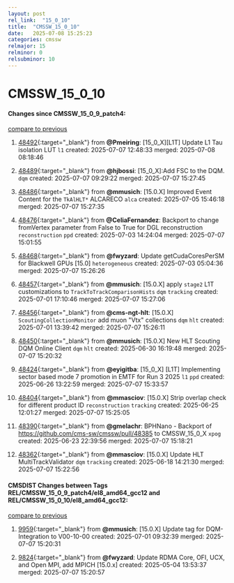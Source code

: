 ```yaml
---
layout: post
rel_link:  "15_0_10"
title:  "CMSSW_15_0_10"
date:   2025-07-08 15:25:23
categories: cmssw
relmajor: 15
relminor: 0
relsubminor: 10
---
```


# CMSSW_15_0_10
#### Changes since CMSSW_15_0_9_patch4:
[compare to previous](https://github.com/cms-sw/cmssw/compare/CMSSW_15_0_9_patch4...CMSSW_15_0_10)



1. [48492](http://github.com/cms-sw/cmssw/pull/48492){:target="_blank"}  from **@Pmeiring**: [15_0_X][L1T] Update L1 Tau isolation LUT `l1` created: 2025-07-07 12:48:33 merged: 2025-07-08 08:18:46

2. [48489](http://github.com/cms-sw/cmssw/pull/48489){:target="_blank"}  from **@hjbossi**: [15_0_X]:Add FSC to the DQM.  `dqm` created: 2025-07-07 09:29:22 merged: 2025-07-07 15:27:45

3. [48486](http://github.com/cms-sw/cmssw/pull/48486){:target="_blank"}  from **@mmusich**: [15.0.X] Improved Event Content for the `TkAlHLT*` ALCARECO `alca` created: 2025-07-05 15:46:18 merged: 2025-07-07 15:27:35

4. [48476](http://github.com/cms-sw/cmssw/pull/48476){:target="_blank"}  from **@CeliaFernandez**: Backport to change fromVertex parameter from False to True for DGL reconstruction `reconstruction` `ppd` created: 2025-07-03 14:24:04 merged: 2025-07-07 15:01:55

5. [48468](http://github.com/cms-sw/cmssw/pull/48468){:target="_blank"}  from **@fwyzard**: Update getCudaCoresPerSM for Blackwell GPUs [15.0] `heterogeneous` created: 2025-07-03 05:04:36 merged: 2025-07-07 15:26:26

6. [48457](http://github.com/cms-sw/cmssw/pull/48457){:target="_blank"}  from **@mmusich**: [15.0.X] apply `stage2` L1T customizations to `TrackToTrackComparisonHists` `dqm` `tracking` created: 2025-07-01 17:10:46 merged: 2025-07-07 15:27:06

7. [48456](http://github.com/cms-sw/cmssw/pull/48456){:target="_blank"}  from **@cms-ngt-hlt**: [15.0.X] `ScoutingCollectionMonitor` add muon "Vtx" collections `dqm` `hlt` created: 2025-07-01 13:39:42 merged: 2025-07-07 15:26:11

8. [48450](http://github.com/cms-sw/cmssw/pull/48450){:target="_blank"}  from **@mmusich**: [15.0.X] New HLT Scouting DQM Online Client `dqm` `hlt` created: 2025-06-30 16:19:48 merged: 2025-07-07 15:20:32

9. [48424](http://github.com/cms-sw/cmssw/pull/48424){:target="_blank"}  from **@eyigitba**: [15_0_X] [L1T] Implementing sector based mode 7 promotion in EMTF for Run 3 2025 `l1` `ppd` created: 2025-06-26 13:22:59 merged: 2025-07-07 15:33:57

10. [48404](http://github.com/cms-sw/cmssw/pull/48404){:target="_blank"}  from **@mmasciov**: [15.0.X] Strip overlap check for different product ID `reconstruction` `tracking` created: 2025-06-25 12:01:27 merged: 2025-07-07 15:25:05

11. [48390](http://github.com/cms-sw/cmssw/pull/48390){:target="_blank"}  from **@gmelachr**: BPHNano - Backport of https://github.com/cms-sw/cmssw/pull/48385 to CMSSW_15_0_X `xpog` created: 2025-06-23 22:39:56 merged: 2025-07-07 15:18:21

12. [48362](http://github.com/cms-sw/cmssw/pull/48362){:target="_blank"}  from **@mmasciov**: [15.0.X] Update HLT MultiTrackValidator `dqm` `tracking` created: 2025-06-18 14:21:30 merged: 2025-07-07 15:22:56

#### CMSDIST Changes between Tags REL/CMSSW_15_0_9_patch4/el8_amd64_gcc12 and REL/CMSSW_15_0_10/el8_amd64_gcc12:
[compare to previous](https://github.com/cms-sw/cmsdist/compare/REL/CMSSW_15_0_9_patch4/el8_amd64_gcc12...REL/CMSSW_15_0_10/el8_amd64_gcc12)



1. [9959](http://github.com/cms-sw/cmsdist/pull/9959){:target="_blank"}  from **@mmusich**: [15.0.X] Update tag for DQM-Integration to V00-10-00 created: 2025-07-01 09:32:39 merged: 2025-07-07 15:20:31

2. [9824](http://github.com/cms-sw/cmsdist/pull/9824){:target="_blank"}  from **@fwyzard**: Update RDMA Core, OFI, UCX, and Open MPI, add MPICH [15.0.x] created: 2025-05-04 13:53:37 merged: 2025-07-07 15:20:57
